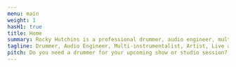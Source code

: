 ```yaml
---
menu: main
weight: 1
hasH1: true
title: Home
summary: Rocky Hutchins is a professional drummer, audio engineer, multi-instrumentalist, artist, and live and studio musician.
tagline: Drummer, Audio Engineer, Multi-instrumentalist, Artist, Live and Studio Musician
pitch: Do you need a drummer for your upcoming show or studio session? Do you need a score for your game or a jingle for your business? I have been a professional musician for my entire life and I’d love to talk with you about how we can work together on your next project. Use the info below to get in touch!
---
```

